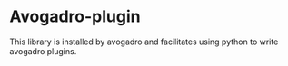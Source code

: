 Avogadro-plugin
===============

This library is installed by avogadro and facilitates using python to write avogadro plugins.
